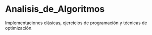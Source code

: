 # Analisis_de_Algoritmos
Implementaciones clásicas, ejercicios de programación y técnicas de optimización.
